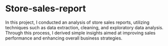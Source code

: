 # Store-sales-report
In this project, I conducted an analysis of store sales reports, utilizing techniques such as data extraction, cleaning, and exploratory data analysis. Through this process, I derived simple insights aimed at improving sales performance and enhancing overall business strategies.
    
